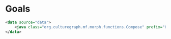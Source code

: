 
# Goals #

```xml
<data source="data">
	<java class="org.culturegraph.mf.morph.functions.Compose" prefix="Hula " />
</data>
``` 
 
 
